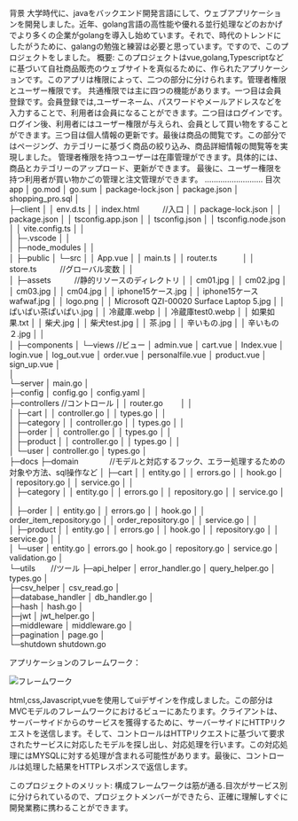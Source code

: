 背景
大学時代に、javaをバックエンド開発言語にして、ウェブアプリケーションを開発しました。近年、golang言語の高性能や優れる並行処理などのおかげでより多くの企業がgolangを導入し始めています。それで、時代のトレンドにしたがうために、galangの勉強と練習は必要と思っています。ですので、このプロジェクトをしました。
概要:
このプロジェクトはvue,golang,Typescriptなどに基づいて自社商品販売のウェブサイトを真似るために、作られたアプリケーションです。このアプリは権限によって、二つの部分に分けられます。管理者権限とユーザー権限です。
共通権限では主に四つの機能があります。一つ目は会員登録です。会員登録では,ユーザーネーム、パスワードやメールアドレスなどを入力することで、利用者は会員になることができます。二つ目はログインです。ログイン後、利用者にはユーザー権限が与えられ、会員として買い物をすることができます。三つ目は個人情報の更新です。最後は商品の閲覧です。この部分ではページング、カテゴリーに基づく商品の絞り込み、商品詳細情報の閲覧等を実現しました。
管理者権限を持つユーザーは在庫管理ができます。具体的には、商品とカテゴリーのアップロード、更新ができます。
最後に、ユーザー権限を持つ利用者が買い物かごの管理と注文管理ができます。
……………………..
目次
app
│  go.mod
│  go.sum
│  package-lock.json
│  package.json
│  shopping_pro.sql
│  
├─client
│  │  env.d.ts
│  │  index.html　　　//入口
│  │  package-lock.json
│  │  package.json
│  │  tsconfig.app.json
│  │  tsconfig.json
│  │  tsconfig.node.json
│  │  vite.config.ts
│  │  
│  ├─.vscode
│  │      
│  ├─node_modules
│  │     
│  ├─public
│  └─src
│      │  App.vue
│      │  main.ts
│      │  router.ts　　　
│      │  store.ts　　　//グローバル変数
│      │  
│      ├─assets　　　//静的リソースのディレクトリ
│      │      cm01.jpg
│      │      cm02.jpg
│      │      cm03.jpg
│      │      cm04.jpg
│      │      iphone15ケース.jpg
│      │      iphone15ケースwafwaf.jpg
│      │      logo.png
│      │      Microsoft QZI-00020 Surface Laptop 5.jpg
│      │      ぱいぱい茶ぱいぱい.jpg
│      │      冷蔵庫.webp
│      │      冷蔵庫test0.webp
│      │      如果如果.txt
│      │      柴犬.jpg
│      │      柴犬test.jpg
│      │      茶.jpg
│      │      辛いもの.jpg
│      │      辛いもの２.jpg
│      │      
│      ├─components
│      └─views   //ビュー
│              admin.vue
│              cart.vue
│              Index.vue
│              login.vue
│              log_out.vue
│              order.vue
│              personalfile.vue
│              product.vue
│              sign_up.vue
│              
│                  
└─server
    │  main.go
    │  
    ├─config
    │      config.go
    │      config.yaml
    │      
    ├─controllers  //コントロール
    │  │  router.go　　
    │  │  
    │  ├─cart
    │  │      controller.go
    │  │      types.go
    │  │      
    │  ├─category
    │  │      controller.go
    │  │      types.go
    │  │      
    │  ├─order
    │  │      controller.go
    │  │      types.go
    │  │      
    │  ├─product
    │  │      controller.go
    │  │      types.go
    │  │      
    │  └─user
    │          controller.go
    │          types.go
    │          
    ├─docs
    ├─domain　　　　//モデルと対応するフック、エラー処理するための対象や方法、sql操作など
    │  ├─cart
    │  │      entity.go
    │  │      errors.go
    │  │      hook.go
    │  │      repository.go
    │  │      service.go
    │  │      
    │  ├─category
    │  │      entity.go
    │  │      errors.go
    │  │      repository.go
    │  │      service.go
    │  │      
    │  ├─order
    │  │      entity.go
    │  │      errors.go
    │  │      hook.go
    │  │      order_item_repository.go
    │  │      order_repository.go
    │  │      service.go
    │  │      
    │  ├─product
    │  │      entity.go
    │  │      errors.go
    │  │      hook.go
    │  │      repository.go
    │  │      service.go
    │  │      
    │  └─user
    │          entity.go
    │          errors.go
    │          hook.go
    │          repository.go
    │          service.go
    │          validation.go
    │          
    └─utils　　//ツール
        ├─api_helper
        │      error_handler.go
        │      query_helper.go
        │      types.go
        │      
        ├─csv_helper
        │      csv_read.go
        │      
        ├─database_handler
        │      db_handler.go
        │      
        ├─hash
        │      hash.go
        │      
        ├─jwt
        │      jwt_helper.go
        │      
        ├─middleware
        │      middleware.go
        │      
        ├─pagination
        │      page.go
        │      
        └─shutdown
                shutdown.go

アプリケーションのフレームワーク：

![フレームワーク](https://github.com/Coril07/ShoppingServiceProject/assets/114814470/d274edf7-05e6-4329-bf9e-da60af18e1f4)

 
html,css,Javascript,vueを使用してuiデザインを作成しました。この部分はMVCモデルのフレームワークにおけるビューにあたります。クライアントは、サーバーサイドからのサービスを獲得するために、サーバーサイドにHTTPリクエストを送信します。そして、コントロールはHTTPリクエストに基づいて要求されたサービスに対応したモデルを探し出し、対応処理を行います。この対応処理にはMYSQLに対する処理が含まれる可能性があります。最後に、コントロールは処理した結果をHTTPレスポンスで返信します。
 
このプロジェクトのメリット:
構成フレームワークは筋が通る.目次がサービス別に分けられているので、プロジェクトメンバーができたら、正確に理解しすぐに開発業務に携わることができます。
